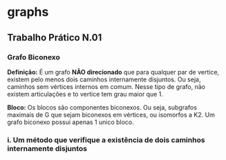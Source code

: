# graphs

## Trabalho Prático N.01

### Grafo Biconexo

**Definição:** É um grafo **NÃO direcionado** que para qualquer par de vertice, existem pelo menos dois caminhos internamente disjuntos. Ou seja, caminhos sem vértices internos em comum. Nesse tipo de grafo, não existem articulações e to vertice tem grau maior que 1.

**Bloco:** Os blocos são componentes biconexos. Ou seja, subgrafos maximais de G que sejam biconexos em vértices, ou isomorfos a K2. Um grafo biconexo possui apenas 1 unico bloco.

### **i.** Um método que verifique a existência de dois caminhos internamente disjuntos
